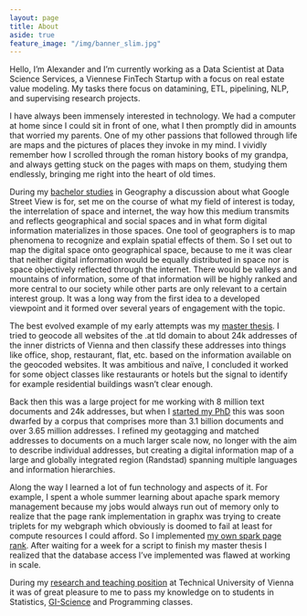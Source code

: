 ```yaml
---
layout: page
title: About
aside: true
feature_image: "/img/banner_slim.jpg"
---
```

Hello, I’m Alexander and I’m currently working as a Data Scientist at Data Science Services, a Viennese FinTech Startup with a focus on real estate value modeling. My tasks there focus on datamining, ETL, pipelining, NLP, and supervising research projects.


I have always been immensely interested in technology. We had a computer at home since I could sit in front of one, what I then promptly did in amounts that worried my parents. One of my other passions that followed through life are maps and the pictures of places they invoke in my mind. I vividly remember how I scrolled through the roman history books of my grandpa, and always getting stuck on the pages with maps on them, studying them endlessly, bringing me right into the heart of old times.

During my [bachelor studies](/files/bachelor_thesis.pdf) in Geography a discussion about what Google Street View is for, set me on the course of what my field of interest is today, the interrelation of space and internet, the way how this medium transmits and reflects geographical and social spaces and in what form digital information materializes in those spaces. One tool of geographers is to map phenomena to recognize and explain spatial effects of them. So I set out to map the digital space onto geographical space, because to me it was clear that neither digital information would be equally distributed in space nor is space objectively reflected through the internet. There would be valleys and mountains of information, some of that information will be highly ranked and more central to our society while other parts are only relevant to a certain interest group. It was a long way from the first idea to a developed viewpoint and it formed over several years of engagement with the topic.


The best evolved example of my early attempts was my [master thesis](https://othes.univie.ac.at/40077/). I tried to geocode all websites of the .at tld domain to about 24k addresses of the inner districts of Vienna and then classify these addresses into things like office, shop, restaurant, flat, etc. based on the information available on the geocoded websites. It was ambitious and naïve, I concluded it worked for some object classes like restaurants or hotels but the signal to identify for example residential buildings wasn’t clear enough.


Back then this was a large project for me working with 8 million text documents and 24k addresses, but when I [started my PhD](https://www.research-collection.ethz.ch/handle/20.500.11850/225615) this was soon dwarfed by a corpus that comprises more than 3.1 billion documents and over 3.65 million addresses. I refined my geotagging and matched addresses to documents on a much larger scale now, no longer with the aim to describe individual addresses, but creating a digital information map of a large and globally integrated region (Randstad) spanning multiple languages and information hierarchies. 


Along the way I learned a lot of fun technology and aspects of it. For example, I spent a whole summer learning about apache spark memory management because my jobs would always run out of memory only to realize that the page rank implementation in graphx was trying to create triplets for my webgraph which obviously is doomed to fail at least for compute resources I could afford. So I implemented [my own spark page rank](https://github.com/thagorx/spark_pagerank). After waiting for a week for a script to finish my master thesis I realized that the database access I’ve implemented was flawed at working in scale.


During my [research and teaching position](https://www.srf.tuwien.ac.at/activites/news_detail/article/10989/EN/) at Technical University of Vienna it was of great pleasure to me to pass my knowledge on to students in Statistics, [GI-Science](https://www.austriaca.at/8669-4inhalt/B01_1176_FP_Czech.pdf) and Programming classes.
